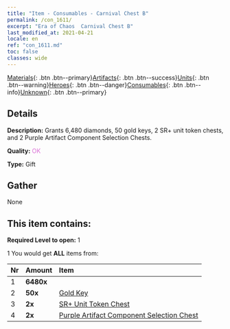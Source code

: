 ```yaml
---
title: "Item - Consumables - Carnival Chest B"
permalink: /con_1611/
excerpt: "Era of Chaos  Carnival Chest B"
last_modified_at: 2021-04-21
locale: en
ref: "con_1611.md"
toc: false
classes: wide
---
```

 [Materials](/Items/){: .btn .btn--primary}[Artifacts](/Items/Artifacts/){: .btn .btn--success}[Units](/Items/Units/){: .btn .btn--warning}[Heroes](/Items/Heroes/){: .btn .btn--danger}[Consumables](/Items/Consumables/){: .btn .btn--info}[Unknown](/Items/Unknown/){: .btn .btn--primary}

## Details
 **Description:** Grants 6,480 diamonds, 50 gold keys, 2 SR+ unit token chests, and 2 Purple Artifact Component Selection Chests.

 **Quality:** <span style="color: #DA70D6">OK</span>

 **Type:** Gift

## Gather

  None

## This item contains:

 **Required Level to open:** 1

 1 You would get **ALL** items  from:

  | Nr | Amount |     Item    |
  |:---|:-------|:------------|
  | 1 |  **6480x** | <i class="fas fa-gem"/> |  | 
  | 2 |  **50x** | [Gold Key](/Items/con_783/) |  | 
  | 3 |  **2x** | [SR+ Unit Token Chest](/Items/con_1598/) |  | 
  | 4 |  **2x** | [Purple Artifact Component Selection Chest](/Items/con_1612/) |  | 
